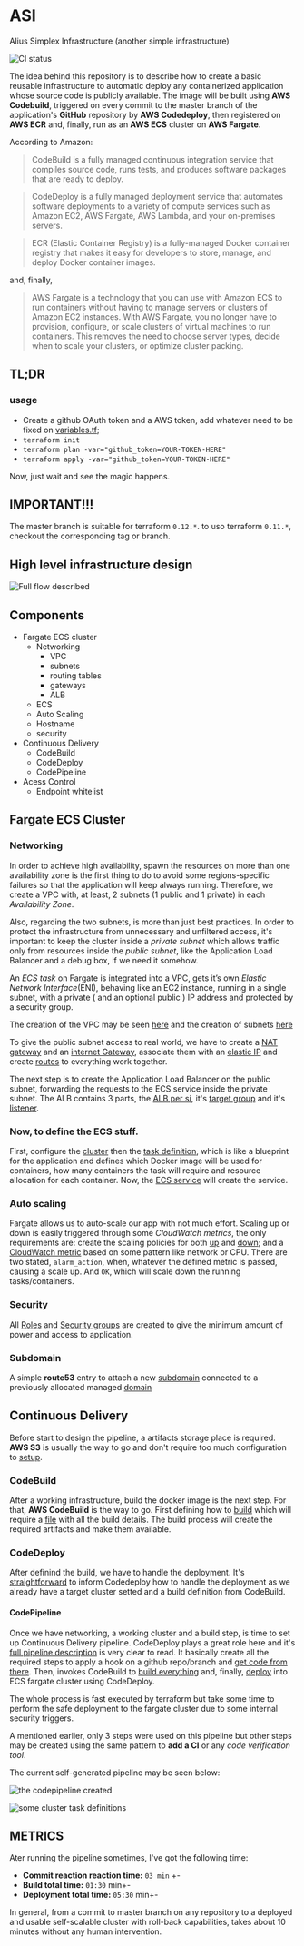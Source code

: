 # ASI
Alius Simplex Infrastructure (another simple infrastructure)

![CI status](https://github.com/paoloo/asi/workflows/CI/badge.svg)

The idea behind this repository is to describe how to create a basic reusable infrastructure to automatic deploy any containerized application whose source code is publicly available. The image will be built using **AWS Codebuild**, triggered on every commit to the master branch of the application's **GitHub** repository by **AWS Codedeploy**, then registered on **AWS ECR** and, finally, run as an **AWS ECS** cluster on **AWS Fargate**.

According to Amazon:

> CodeBuild is a fully managed continuous integration service that compiles source code, runs tests, and produces software packages that are ready to deploy.

> CodeDeploy is a fully managed deployment service that automates software deployments to a variety of compute services such as Amazon EC2, AWS Fargate, AWS Lambda, and your on-premises servers.

> ECR (Elastic Container Registry) is a fully-managed Docker container registry that makes it easy for developers to store, manage, and deploy Docker container images.

and, finally,

> AWS Fargate is a technology that you can use with Amazon ECS to run containers without having to manage servers or clusters of Amazon EC2 instances. With AWS Fargate, you no longer have to provision, configure, or scale clusters of virtual machines to run containers. This removes the need to choose server types, decide when to scale your clusters, or optimize cluster packing.


## TL;DR

### usage

- Create a github OAuth token and a AWS token, add whatever need to be fixed on [variables.tf](variables.tf);
- `terraform init`
- `terraform plan -var="github_token=YOUR-TOKEN-HERE"`
- `terraform apply -var="github_token=YOUR-TOKEN-HERE"`

Now, just wait and see the magic happens.

## IMPORTANT!!!

The master branch is suitable for terraform `0.12.*`. to uso terraform `0.11.*`, checkout the corresponding tag or branch.

## High level infrastructure design

![Full flow described](flow.png "full flow")

## Components
- Fargate ECS cluster
  - Networking
    - VPC
    - subnets
    - routing tables
    - gateways
    - ALB
  - ECS
  - Auto Scaling
  - Hostname
  - security
- Continuous Delivery
  - CodeBuild
  - CodeDeploy
  - CodePipeline
- Acess Control
  - Endpoint whitelist

## Fargate ECS Cluster

### Networking

In order to achieve high availability, spawn the resources on more than one availability zone is the first thing to do to avoid some regions-specific failures so that the application will keep always running. Therefore, we create a VPC with, at least, 2 subnets (1 public and 1 private) in each *Availability Zone*.

Also, regarding the two subnets, is more than just best practices. In order to protect the infrastructure from unnecessary and unfiltered access, it's important to keep the cluster inside a _private subnet_ which allows traffic only from resources inside the _public subnet_, like the Application Load Balancer and a debug box, if we need it somehow.

An _ECS task_ on Fargate is integrated into a VPC, gets it’s own _Elastic Network Interface_(ENI), behaving like an EC2 instance, running in a single subnet, with a private ( and an optional public ) IP address and protected by a security group.

The creation of the VPC may be seen [here](modules/network/main.tf#L10-L18) and the creation of subnets [here](modules/network/main.tf#L21-L42)

To give the public subnet access to real world, we have to create a [NAT gateway](modules/network/main.tf#L61-L68) and an [internet Gateway](modules/network/main.tf#L45-L51), associate them with an [elastic IP](modules/network/main.tf#L54-L58) and create [routes](modules/network/main.tf#L71-L92) to everything work together.

The next step is to create the Application Load Balancer on the public subnet, forwarding the requests to the ECS service inside the private subnet. The ALB contains 3 parts, the [ALB per si](modules/fargate/main.tf#L19-L27), it's [target group](modules/fargate/main.tf#L29-L45) and it's [listener](modules/fargate/main.tf#L47-L53).

### Now, to define the ECS stuff.

First, configure the [cluster](modules/fargate/main.tf#L58-L60) then the [task definition](modules/fargate/main.tf#L62-L104), which is like a blueprint for the application and defines which Docker image will be used for containers, how many containers the task will require and resource allocation for each container. Now, the [ECS service](modules/fargate/main.tf#L106-L124) will create the service.

### Auto scaling

Fargate allows us to auto-scale our app with not much effort. Scaling up or down is easily triggered through some _CloudWatch metrics_, the only requirements are: create the scaling policies for both [up](modules/fargate/main.tf#L139-L154) and [down](modules/fargate/main.tf#157-L172); and a [CloudWatch metric](modules/fargate/main.tf#L175-L190) based on some pattern like network or CPU. There are two stated, `alarm_action`, when, whatever the defined metric is passed, causing a scale up. And `OK`, which will scale down the running tasks/containers.

### Security

All [Roles](modules/fargate/main.tf#L239-L262) and [Security groups](modules/fargate/main.tf#L219-L235) are created to give the minimum amount of power and access to application.

### Subdomain
A simple **route53** entry to attach a new [subdomain](modules/ns/main.tf#L11-L17) connected to a previously allocated managed [domain](modules/ns/main.tf#L6-L8)

## Continuous Delivery

Before start to design the pipeline, a artifacts storage place is required. **AWS S3** is usually the way to go and don't require too much configuration to [setup](modules/buildndeploy/main.tf#L7-L14).

### CodeBuild

After a working infrastructure, build the docker image is the next step. For that, **AWS CodeBuild** is the way to go. First defining how to [build](modules/buildndeploy/main.tf#L22-L44) which will require a [file](modules/buildndeploy/appspec.yml) with all the build details. The build process will create the required artifacts and make them available.

### CodeDeploy

After definind the build, we have to handle the deployment. It's [straightforward](modules/buildndeploy/main.tf#L93-L109) to inform Codedeploy how to handle the deployment as we already have a target cluster setted and a build definition from CodeBuild.

#### CodePipeline

Once we have networking, a working cluster and a build step, is time to set up Continuous Delivery pipeline. CodeDeploy plays a great role here and it's [full pipeline description](modules/buildndeploy/main.tf#L52-L109) is very clear to read. It basically create all the required steps to apply a hook on a github repo/branch and [get code from there](modules/buildndeploy/main.tf#L59-L75). Then, invokes CodeBuild to [build everything](modules/buildndeploy/main.tf#L77-L91) and, finally, [deploy](modules/buildndeploy/main.tf#L93-L109) into ECS fargate cluster using CodeDeploy.

The whole process is fast executed by terraform but take some time to perform the safe deployment to the fargate cluster due to some internal security triggers.

A mentioned earlier, only 3 steps were used on this pipeline but other steps may be created using the same pattern to **add a CI** or any _code verification tool_.

The current self-generated pipeline may be seen below:

![the codepipeline created](pipeline.png "the whole pipeline")

![some cluster task definitions](clusterdefs.png "cluster task definitions")


## METRICS
Ater running the pipeline sometimes, I've got the following time:

- **Commit reaction reaction time:** `03 min` +-
- **Build total time:** `01:30` min+-
- **Deployment total time:** `05:30` min+-

In general, from a commit to master branch on any repository to a deployed and usable self-scalable cluster with roll-back capabilities, takes about 10 minutes without any human intervention.

